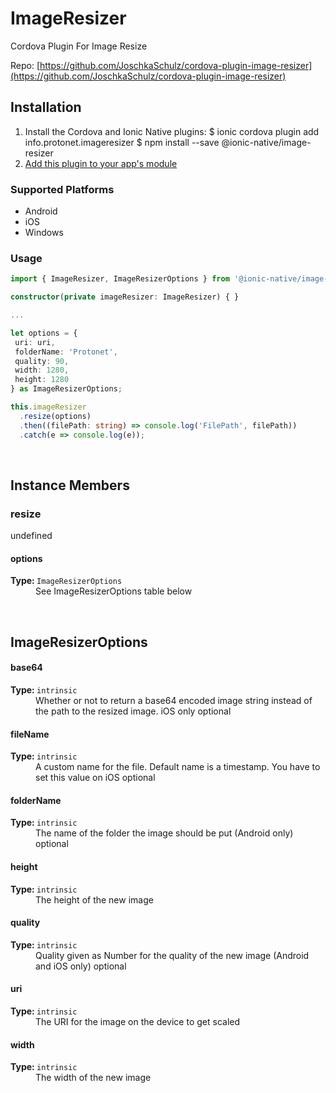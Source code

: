 # ImageResizer 


Cordova Plugin For Image Resize


Repo: [https://github.com/JoschkaSchulz/cordova-plugin-image-resizer](https://github.com/JoschkaSchulz/cordova-plugin-image-resizer)



## Installation 

<ol>
<li>Install the Cordova and Ionic Native plugins:
<code-block language="shell">$ ionic cordova plugin add info.protonet.imageresizer
$ npm install --save @ionic-native/image-resizer
</code-block>
</li>
<li><a href="/docs/native/#Add_Plugins_to_Your_App_Module">Add this plugin to your app's module</a></li>
</ol>



### Supported Platforms

* Android
* iOS
* Windows




### Usage


```typescript
import { ImageResizer, ImageResizerOptions } from '@ionic-native/image-resizer';

constructor(private imageResizer: ImageResizer) { }

...

let options = {
 uri: uri,
 folderName: 'Protonet',
 quality: 90,
 width: 1280,
 height: 1280
} as ImageResizerOptions;

this.imageResizer
  .resize(options)
  .then((filePath: string) => console.log('FilePath', filePath))
  .catch(e => console.log(e));

```



<p><br></p>

## Instance Members

### resize

undefined

<dl>
<dt><h4>options</h4><strong>Type: </strong><code>ImageResizerOptions</code></dt>
<dd>See ImageResizerOptions table below</dd>
</dl>

<p><br></p>

## ImageResizerOptions

<dl>
<dt><h4>base64</h4><strong>Type: </strong><code>intrinsic</code></dt>
<dd>Whether or not to return a base64 encoded image string instead of the path to the resized image.
iOS only <span class="tag">optional</span></dd><dt><h4>fileName</h4><strong>Type: </strong><code>intrinsic</code></dt>
<dd>A custom name for the file. Default name is a timestamp. You have to set this value on iOS <span class="tag">optional</span></dd><dt><h4>folderName</h4><strong>Type: </strong><code>intrinsic</code></dt>
<dd>The name of the folder the image should be put
(Android only) <span class="tag">optional</span></dd><dt><h4>height</h4><strong>Type: </strong><code>intrinsic</code></dt>
<dd>The height of the new image</dd><dt><h4>quality</h4><strong>Type: </strong><code>intrinsic</code></dt>
<dd>Quality given as Number for the quality of the new image
(Android and iOS only) <span class="tag">optional</span></dd><dt><h4>uri</h4><strong>Type: </strong><code>intrinsic</code></dt>
<dd>The URI for the image on the device to get scaled</dd><dt><h4>width</h4><strong>Type: </strong><code>intrinsic</code></dt>
<dd>The width of the new image</dd>
</dl>

